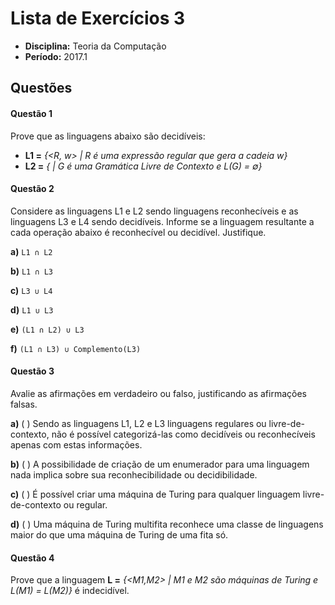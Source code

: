 # Lista de Exercícios 3

- **Disciplina:** Teoria da Computação
- **Período:** 2017.1

## Questões

#### Questão 1 

Prove que as linguagens abaixo são decidíveis:

- **L1 =** *{<R, w> | R é uma expressão regular que gera a cadeia w}*
- **L2 =** *{<G> | G é uma Gramática Livre de Contexto e L(G) = ∅}*

#### Questão 2

Considere as linguagens L1 e L2 sendo linguagens reconhecíveis e as linguagens L3 e L4 sendo decidíveis. Informe se a linguagem resultante a cada operação abaixo é reconhecível ou decidível. Justifique.

**a)** `L1 ∩ L2`

**b)** `L1 ∩ L3`

**c)** `L3 ∪ L4`

**d)** `L1 ∪ L3`

**e)** `(L1 ∩ L2) ∪ L3`

**f)** `(L1 ∩ L3) ∪ Complemento(L3)`

#### Questão 3

Avalie as afirmações em verdadeiro ou falso, justificando as afirmações falsas.

**a)** ( ) Sendo as linguagens L1, L2 e L3 linguagens regulares ou livre-de-contexto, não é possível categorizá-las como decidíveis ou reconhecíveis apenas com estas informações.

**b)** ( ) A possibilidade de criação de um enumerador para uma linguagem nada implica sobre sua reconhecibilidade ou decidibilidade.

**c)** ( ) É possível criar uma máquina de Turing para qualquer linguagem livre-de-contexto ou regular.

**d)** ( ) Uma máquina de Turing multifita reconhece uma classe de linguagens maior do que uma máquina de Turing de uma fita só.

#### Questão 4

Prove que a linguagem **L =** *{<M1,M2> | M1 e M2 são máquinas de Turing e L(M1) = L(M2)}* é indecidível.
